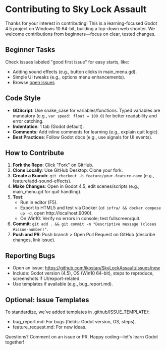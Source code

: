 # Contributing to Sky Lock Assault

Thanks for your interest in contributing! This is a learning-focused Godot 4.5
project on Windows 10 64-bit, building a top-down web shooter. We welcome
contributions from beginners—focus on clear, tested changes.

## Beginner Tasks

Check issues labeled "good first issue" for easy starts, like:

- Adding sound effects (e.g., button clicks in main_menu.gd).
- Simple UI tweaks (e.g., options menu enhancements).
- Browse [open issues](https://github.com/ikostan/SkyLockAssault/issues?q=is%3Aopen+label%3A%22good+first+issue%22)

## Code Style

- **GDScript**: Use snake_case for variables/functions. Typed variables are
  mandatory (e.g., `var speed: float = 100.0`) for better readability and
  error catching.
- **Indentation**: 1 tab (Godot default).
- **Comments**: Add inline comments for learning (e.g., explain quit logic).
- **Best Practices**: Follow Godot docs (e.g., use signals for UI events).

## How to Contribute

1. **Fork the Repo**: Click "Fork" on GitHub.
2. **Clone Locally**: Use GitHub Desktop: Clone your fork.
3. **Create a Branch**: `git checkout -b feature/your-feature-name`
   (e.g., feature/add-sound-effects).
4. **Make Changes**: Open in Godot 4.5; edit scenes/scripts
   (e.g., main_menu.gd for quit handling).
5. **Test**: 
   - Run in editor (F5).
   - Export to HTML5 and test via Docker (`cd infra/ && docker compose up -d`,
     open http://localhost:9090).
   - On Win10: Verify no errors in console; test fullscreen/quit.
6. **Commit**:
   `git add . && git commit -m "Descriptive message (closes #issue-number)"`.
7. **Push and PR**: Push branch > Open Pull Request on GitHub
   (describe changes, link issue).

## Reporting Bugs

- Open an issue: https://github.com/ikostan/SkyLockAssault/issues/new
- Include: Godot version (4.5), OS (Win10 64-bit), steps to reproduce,
  screenshots if UI/export-related.
- Use templates if available (e.g., bug_report.md).

## Optional: Issue Templates

To standardize, we've added templates in .github/ISSUE_TEMPLATE/:

- bug_report.md: For bugs (fields: Godot version, OS, steps).
- feature_request.md: For new ideas.

Questions? Comment on an issue or PR. Happy coding—let's learn Godot together!
